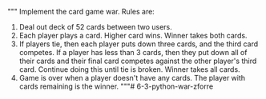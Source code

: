 """
Implement the card game war. Rules are:
1. Deal out deck of 52 cards between two users.
2. Each player plays a card. Higher card wins. Winner takes both cards.
3. If players tie, then each player puts down three cards, and the third card competes. If a player has less than 3 cards, then they put down all of their cards and their final card competes against the other player's third card. Continue doing this until tie is broken. Winner takes all cards.
4. Game is over when a player doesn't have any cards. The player with cards remaining is the winner.
"""# 6-3-python-war-zforre

